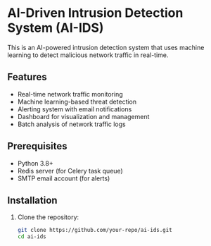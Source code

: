 # AI-Driven Intrusion Detection System (AI-IDS)

This is an AI-powered intrusion detection system that uses machine learning to detect malicious network traffic in real-time.

## Features

- Real-time network traffic monitoring
- Machine learning-based threat detection
- Alerting system with email notifications
- Dashboard for visualization and management
- Batch analysis of network traffic logs

## Prerequisites

- Python 3.8+
- Redis server (for Celery task queue)
- SMTP email account (for alerts)

## Installation

1. Clone the repository:
   ```bash
   git clone https://github.com/your-repo/ai-ids.git
   cd ai-ids